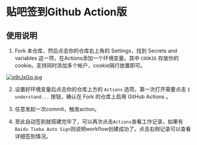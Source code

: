 # 贴吧签到Github Action版

## 使用说明

1. Fork 本仓库，然后点击你的仓库右上角的 Settings，找到 Secrets and variables 这一项，在Actions添加一个环境变量。其中 `COOKIE` 存放你的 cookie。支持同时添加多个帐户，cookie隔行放置即可。

[![p9rJxGq.jpg](https://s1.ax1x.com/2023/05/11/p9rJxGq.jpg)](https://imgse.com/i/p9rJxGq)

2. 设置好环境变量后点击你的仓库上方的 `Actions` 选项，第一次打开需要点击 `I understand...` 按钮，确认在 Fork 的仓库上启用 GitHub Actions 。

3. 任意发起一次commit，触发action。

4. 至此自动签到就搭建完毕了，可以再次点击`Actions`查看工作记录，如果有`Baidu Tieba Auto Sign`则说明workflow创建成功了。点击右侧记录可以查看详细签到情况。
